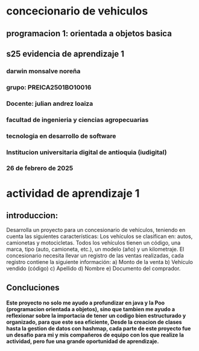 # concecionario de vehiculos
## programacion 1: orientada a objetos basica
## s25 evidencia de aprendizaje 1 
### darwin monsalve noreña 
### grupo: PREICA2501BO10016
### Docente: julian andrez loaiza 
### facultad de ingenieria y ciencias agropecuarias 
### tecnologia en desarrollo de software 
### Institucion universitaria digital de antioquia (iudigital) 
### 26 de febrero de 2025
# actividad de aprendizaje 1
## introduccion: 
Desarrolla un proyecto para un concesionario de vehículos, teniendo en cuenta las siguientes características:
 Los vehículos se clasifican en: autos, camionetas y motocicletas.
Todos los vehículos tienen un código, una marca, tipo (auto, camioneta, etc.), un modelo (año) y un kilometraje.
El concesionario necesita llevar un registro de las ventas realizadas, cada registro contiene la siguiente información:
a) Monto de la venta
b) Vehículo vendido (código)
c) Apellido
d) Nombre
e) Documento del comprador.

## Concluciones
#### Este proyecto no solo me ayudo a profundizar en java y la Poo (programacion orientada a objetos), sino que tambien me ayudo a reflexionar sobre la importacia de tener un codigo bien estructurado y organizado, para que este sea eficiente, Desde la creacion de clases hasta la gestion de datos con hashmap, cada parte de este proyecto fue un desafio para mi y mis compañeros de equipo con los que realize la actividad, pero fue una grande oportunidad de aprendizaje.


